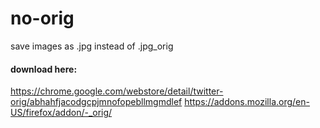 # no-orig
save images as .jpg instead of .jpg_orig

#### download here:
https://chrome.google.com/webstore/detail/twitter-orig/abhahfjacodgcpjmnofopebllmgmdlef
https://addons.mozilla.org/en-US/firefox/addon/-_orig/

